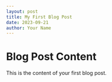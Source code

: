 ```yaml
---
layout: post
title: My First Blog Post
date: 2023-09-21
author: Your Name
---
```


# Blog Post Content

This is the content of your first blog post.